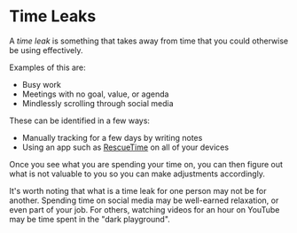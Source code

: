 # Time Leaks

A _time leak_ is something that takes away from time that you could otherwise be
using effectively.

Examples of this are:
- Busy work
- Meetings with no goal, value, or agenda
- Mindlessly scrolling through social media

These can be identified in a few ways:
- Manually tracking for a few days by writing notes
- Using an app such as [RescueTime](https://www.rescuetime.com) on all of your
  devices

Once you see what you are spending your time on, you can then figure out what is
not valuable to you so you can make adjustments accordingly.

It's worth noting that what is a time leak for one person may not be for
another. Spending time on social media may be well-earned relaxation, or even
part of your job. For others, watching videos for an hour on YouTube may be
time spent in the "dark playground".
